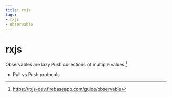 ```yaml
---
title: rxjs
tags:
- rxjs
- observable
---
```


# rxjs

<TagLinks />

Observables are lazy Push collections of multiple values.[^1]

* Pull vs Push protocols




[^1]: https://rxjs-dev.firebaseapp.com/guide/observable


<Footer />
